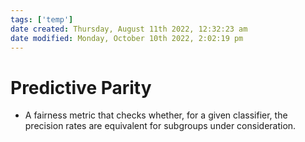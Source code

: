 ```yaml
---
tags: ['temp']
date created: Thursday, August 11th 2022, 12:32:23 am
date modified: Monday, October 10th 2022, 2:02:19 pm
---
```


# Predictive Parity
- A fairness metric that checks whether, for a given classifier, the precision rates are equivalent for subgroups under consideration.



